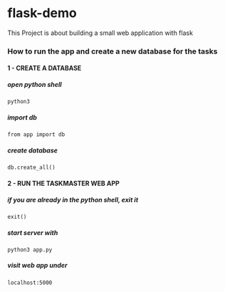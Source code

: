 # flask-demo
This Project is about building a small web application with flask

### How to run the app and create a new database for the tasks

#### 1 - CREATE A DATABASE
##### open python shell

```
python3
```

##### import db

```
from app import db
```

##### create database
```
db.create_all()
```

#### 2 - RUN THE TASKMASTER WEB APP

##### if you are already in the python shell, exit it

```
exit()
```

##### start server with

```
python3 app.py
```

##### visit web app under 
```
localhost:5000
```

